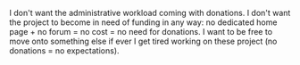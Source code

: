 I don't want the administrative workload coming with donations. I don't want the project to become in need of funding in any way: no dedicated home page + no forum = no cost = no need for donations. I want to be free to move onto something else if ever I get tired working on these project (no donations = no expectations).